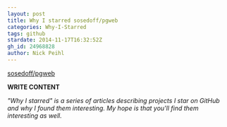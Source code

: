 ```yaml
---
layout: post
title: Why I starred sosedoff/pgweb
categories: Why-I-Starred
tags: github
stardate: 2014-11-17T16:32:52Z
gh_id: 24968828
author: Nick Peihl
---
```


[sosedoff/pgweb](star.repo.html_url)

**WRITE CONTENT**

*"Why I starred" is a series of articles describing projects I star on GitHub and why I found them interesting. My hope is that you'll find them interesting as well.*

